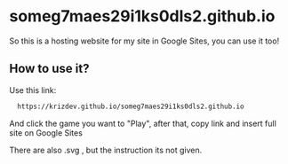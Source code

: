 # someg7maes29i1ks0dls2.github.io 

So this is a hosting website for my site in Google Sites, you can use it too!

## How to use it?
Use this link:
```bash
  https://krizdev.github.io/someg7maes29i1ks0dls2.github.io
```
And click the game you want to "Play", after that, copy link and insert full site on Google Sites

There are also .svg , but the instruction its not given.

